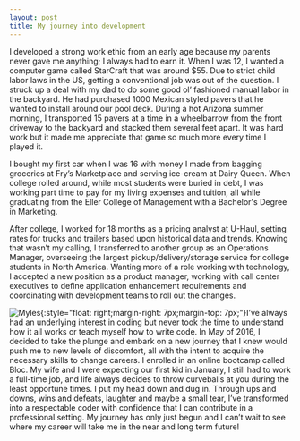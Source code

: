 ```yaml
---
layout: post
title: My journey into development
---
```

I developed a strong work ethic from an early age because my parents never gave me anything; I always had to earn it.  When I was 12, I wanted a computer game called StarCraft that was around $55.  Due to strict child labor laws in the US, getting a conventional job was out of the question.  I struck up a deal with my dad to do some good ol’ fashioned manual labor in the backyard.  He had purchased 1000 Mexican styled pavers that he wanted to install around our pool deck.  During a hot Arizona summer morning, I transported 15 pavers at a time in a wheelbarrow from the front driveway to the backyard and stacked them several feet apart.  It was hard work but it made me appreciate that game so much more every time I played it.

I bought my first car when I was 16 with money I made from bagging groceries at Fry’s Marketplace and serving ice-cream at Dairy Queen.  When college rolled around, while most students were buried in debt, I was working part time to pay for my living expenses and tuition, all while graduating from the Eller College of Management with a Bachelor's Degree in Marketing.

After college, I worked for 18 months as a pricing analyst at U-Haul, setting rates for trucks and trailers based upon historical data and trends.  Knowing that wasn’t my calling, I transferred to another group as an Operations Manager, overseeing the largest pickup/delivery/storage service for college students in North America.  Wanting more of a role working with technology, I accepted a new position as a product manager, working with call center executives to define application enhancement requirements and coordinating with development teams to roll out the changes.

![Myles]({{www.drewhollenback.com}}/img/myles.JPG){:style="float: right;margin-right: 7px;margin-top: 7px;"}I’ve always had an underlying interest in coding but never took the time to understand how it all works or teach myself how to write code.  In May of 2016, I decided to take the plunge and embark on a new journey that I knew would push me to new levels of discomfort, all with the intent to acquire the necessary skills to change careers.  I enrolled in an online bootcamp called Bloc.  My wife and I were expecting our first kid in January, I still had to work a full-time job, and life always decides to throw curveballs at you during the least opportune times.  I put my head down and dug in.  Through ups and downs, wins and defeats, laughter and maybe a small tear, I’ve transformed into a respectable coder with confidence that I can contribute in a professional setting.  My journey has only just begun and I can’t wait to see where my career will take me in the near and long term future! 
